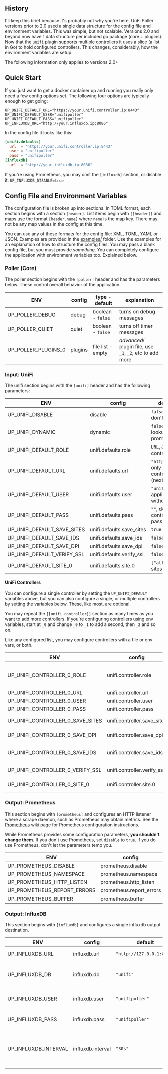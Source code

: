 ## History

I'll keep this brief because it's probably not why you're here. UnFi Poller versions
prior to 2.0 used a single data structure for the config file and environment
variables. This was simple, but not scalable. Versions 2.0 and beyond now have 1
data structure per included go package (core + plugins). Now that the `unifi` plugin
supports multiple controllers it uses a slice (a list in Go) to hold configured
controllers. This changes, considerably, how the environment variables are setup.

The following information only applies to versions 2.0+

## Quick Start

If you just want to get a docker container up and running you really only need a few
config options set. The following four options are typically enough to get going:

```shell
UP_UNIFI_DEFAULT_URL="https://your.unifi.controller.ip:8443"
UP_UNIFI_DEFAULT_USER="unifipoller"
UP_UNIFI_DEFAULT_PASS="unifipoller"
UP_INFLUXDB_URL="http://your.influxdb.ip:8086"
```

In the config file it looks like this:

```toml
[unifi.defaults]
  url  = "https://your.unifi.controller.ip:8443"
  user = "unifipoller"
  pass = "unifipoller"
[influxdb]
  url  = "http://your.influxdb.ip:8086"
```

If you're using Prometheus, you may omit the `[influxdb]` section, or disable it:
`UP_INFLUXDB_DISABLE=true`

## Config File and Environment Variables

The configuration file is broken up into sections. In TOML format, each section begins
with a section `[header]`. List items begin with `[[header]]` and maps use the
format `[header.name]` where `name` is the map key. There may not be any map values
in the config at this time.

You can use any of these formats for the config file: XML, TOML, YAML or JSON.
Examples are provided in the [examples/](../../tree/master/examples) folder.
Use the examples for an explanation of how to structure the config files.
You may pass a blank config file, but you must provide _something_. You can
completely configure the application with environment variables too. Explained below.

### Poller (Core)

The poller section begins with the `[poller]` header and has the parameters below.
These control overall behavior of the application.

|ENV|config|type - default|explanation|
|---|---|---|---|
UP_POLLER_DEBUG|debug|boolean - `false`|turns on debug messages|
UP_POLLER_QUIET|quiet|boolean - `false`|turns off timer messages|
UP_POLLER_PLUGINS_0|plugins|file list - empty|_advanced!_ plugin file, use `_1`, `_2`, etc to add more|

### Input: UniFi

The unifi section begins with the `[unifi]` header and has the following parameters:

|ENV|config|default, explanation|
|---|---|---|
UP_UNIFI_DISABLE|disable|`false`, turns off this input. don't do that!|
UP_UNIFI_DYNAMIC|dynamic|`false`, enables dynamic lookups (from prometheus)|
UP_UNIFI_DEFAULT_ROLE|unifi.defaults.role|`URL`, allows grouping controllers|
UP_UNIFI_DEFAULT_URL|unifi.defaults.url|`"https://127.0.0.1:8443"`, only applies if no controllers are defined (next section)|
UP_UNIFI_DEFAULT_USER|unifi.defaults.user|`"unifipoller"`, default applies to any controller without a username|
UP_UNIFI_DEFAULT_PASS|unifi.defaults.pass|`""`, default applies to any controller without a password|
UP_UNIFI_DEFAULT_SAVE_SITES|unifi.defaults.save_sites|`true`|
UP_UNIFI_DEFAULT_SAVE_IDS|unifi.defaults.save_ids|`false`|Only works with InfluxDB, and not very useful|
UP_UNIFI_DEFAULT_SAVE_DPI|unifi.defaults.save_dpi|`false`|
UP_UNIFI_DEFAULT_VERIFY_SSL|unifi.defaults.verify_ssl|`false`|
UP_UNIFI_DEFAULT_SITE_0|unifi.defaults.site.0|`["all"]`, specify more sites with `_1`, `_2`, etc.|

#### UniFi Controllers

You can configure a single controller by setting the `UP_UNIFI_DEFAULT` variables above, but you can also
configure a single, or multiple controllers by setting the variables below.
These, like most, are optional.

You may repeat the `[[unifi.controller]]` section as many times as you want to add more controllers.
If you're configuring controllers using env variables, start at `_0` and change `_0` to `_1` to add a
second, then `_2` and so on.

Like any configured list, you may configure controllers with a file or env vars, or both.

|ENV|config|default, explanation|
|---|---|---|
UP_UNIFI_CONTROLLER_0_ROLE|unifi.controller.role|`URL`, allows grouping controllers, default applies to any controller without a role|
UP_UNIFI_CONTROLLER_0_URL|unifi.controller.url|`"https://127.0.0.1:8443"`|
UP_UNIFI_CONTROLLER_0_USER|unifi.controller.user|`"unifipoller"`|
UP_UNIFI_CONTROLLER_0_PASS|unifi.controller.pass|`""`|
UP_UNIFI_CONTROLLER_0_SAVE_SITES|unifi.controller.save_sites|`true`, Powers Network Sites dashboard|
UP_UNIFI_CONTROLLER_0_SAVE_DPI|unifi.controller.save_dpi|`false`, Powers DPI dashboard|
UP_UNIFI_CONTROLLER_0_SAVE_IDS|unifi.controller.save_ids|`false`, Only works with InfluxDB, and not very useful|
UP_UNIFI_CONTROLLER_0_VERIFY_SSL|unifi.controller.verify_ssl|`false`, Verify controller SSL certificate|
UP_UNIFI_CONTROLLER_0_SITE_0|unifi.controller.site.0|`["all"]`, specify more sites with `_1`, `_2`, etc.|

### Output: Prometheus

This section begins with `[prometheus]` and configures an HTTP listener where a scrape daemon,
such as Prometheus may obtain metrics. See the [Prometheus](Prometheus) wiki page for Prometheus
configuration instructions.

While Prometheus provides some configuration parameters, **you shouldn't change them.**
If you don't use Prometheus, set `disable` to `true`.
If you do use Prometheus, don't let the parameters temp you.

|ENV|config|default|
|---|---|---|
UP_PROMETHEUS_DISABLE|prometheus.disable|`false`|
UP_PROMETHEUS_NAMESPACE|prometheus.namespace|`unifipoller`|
UP_PROMETHEUS_HTTP_LISTEN|prometheus.http_listen|`0.0.0.0:9130`|
UP_PROMETHEUS_REPORT_ERRORS|prometheus.report_errors|`false`|
UP_PROMETHEUS_BUFFER|prometheus.buffer|`50`|

### Output: InfluxDB

This section begins with `[influxdb]` and configures a single influxdb output destination.

|ENV|config|default|explanation|
|---|---|---|---|
UP_INFLUXDB_URL|influxdb.url|`"http://127.0.0.1:8086"`|influxdb URL|
UP_INFLUXDB_DB|influxdb.db|`"unifi"`|name of database you created in influx|
UP_INFLUXDB_USER|influxdb.user|`"unifipoller"`|username with access to database|
UP_INFLUXDB_PASS|influxdb.pass|`"unifipoller"`|password for username|
UP_INFLUXDB_INTERVAL|influxdb.interval|`"30s"`|how often to poll and collect metrics, ie `"1m"` or `"90s"`|
